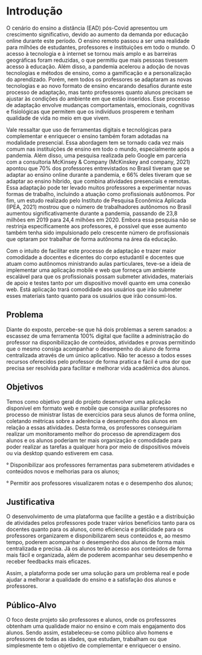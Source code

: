 # Introdução

O cenário do ensino a distância (EAD) pós-Covid apresentou um crescimento significativo, devido ao aumento da demanda por educação online durante este período. O ensino remoto passou a ser uma realidade para milhões de estudantes, professores e instituições em todo o mundo. O acesso à tecnologia e à internet se tornou mais amplo e as barreiras geográficas foram reduzidas, o que permitiu que mais pessoas tivessem acesso à educação. Além disso, a pandemia acelerou a adoção de novas tecnologias e métodos de ensino, como a gamificação e a personalização do aprendizado. Porém, nem todos os professores se adaptaram as novas tecnologias e ao novo formato de ensino encarando desafios durante este processo de adaptação, mas tanto professores quanto alunos precisam se ajustar às condições do ambiente em que estão inseridos. Esse processo de adaptação envolve mudanças comportamentais, emocionais, cognitivas e fisiológicas que permitem que os indivíduos prosperem e tenham qualidade de vida no meio em que vivem. 

Vale ressaltar que uso de ferramentas digitais e tecnológicas para complementar e enriquecer o ensino também foram adotadas na modalidade presencial. Essa abordagem tem se tornado cada vez mais comum nas instituições de ensino em todo o mundo, especialmente após a pandemia. Além disso, uma pesquisa realizada pelo Google em parceria com a consultoria McKinsey & Company (McKinskey and company, 2021) apontou que 70% dos professores entrevistados no Brasil tiveram que se adaptar ao ensino online durante a pandemia, e 66% deles tiveram que se adaptar ao ensino híbrido, que combina atividades presenciais e remotas. Essa adaptação pode ter levado muitos professores a experimentar novas formas de trabalho, incluindo a atuação como profissionais autônomos. Por fim, um estudo realizado pelo Instituto de Pesquisa Econômica Aplicada (IPEA, 2021) mostrou que o número de trabalhadores autônomos no Brasil aumentou significativamente durante a pandemia, passando de 23,8 milhões em 2019 para 24,4 milhões em 2020. Embora essa pesquisa não se restrinja especificamente aos professores, é possível que esse aumento também tenha sido impulsionado pelo crescente número de profissionais que optaram por trabalhar de forma autônoma na área da educação. 

Com o intuito de facilitar este processo de adaptação e trazer maior comodidade a docentes e dicentes do corpo estudantil e docentes que atuam como autônomos ministrando aulas particulares, teve-se a ideia de implementar uma aplicação mobile e web que forneça um ambiente escalável para que os profissionais possam submeter atividades, materiais de apoio e testes tanto por um dispositivo movél quanto em uma conexão web. Está aplicação trará comodidade aos usuários que irão submeter esses materiais tanto quanto para os usuários que irão consumi-los.



## Problema
Diante do exposto, percebe-se que há dois problemas a serem sanados: a escassez de uma ferramenta 100% digital que facilite a administração do professor na disponibilização de conteúdos, atividades e provas permitindo que o mesmo consiga acompanhar o desempenho do aluno de forma centralizada através de um único aplicativo. Não ter acesso a todos esses recursos oferecidos pelo professor de forma pratica e fácil é uma dor que precisa ser resolvida para facilitar e melhorar vida acadêmica dos alunos.

## Objetivos

Temos como objetivo geral do projeto desenvolver uma aplicação disponível em formato web e mobile que consiga auxiliar professores no processo de ministrar listas de exercícios para seus alunos de forma online, coletando métricas sobre a aderência e desempenho dos alunos em relação a essas atividades. Desta forma, os professores conseguiriam realizar um monitoramento melhor do processo de aprendizagem dos alunos e os alunos poderiam ter mais organização e comodidade para poder realizar as tarefas a qualquer hora por meio de dispositivos móveis ou via desktop quando estiverem em casa.

° Disponibilizar aos professores ferramentas para submeterem atividades e conteúdos novos e melhorias para os alunos;

° Permitir aos professores visualizarem notas e o desempenho dos alunos;

## Justificativa

O desenvolvimento de uma plataforma que facilite a gestão e a distribuição de atividades pelos professores pode trazer vários benefícios tanto para os docentes quanto para os alunos, como eficiencia e práticidade para os professores organizarem e disponibilizarem seus conteúdos e, ao mesmo tempo, poderem acompanhar o desempenho dos alunos de forma mais centralizada e precisa. Já os alunos terão acesso aos conteúdos de forma mais fácil e organizada, além de poderem acompanhar seu desempenho e receber feedbacks mais eficazes.

Assim, a plataforma pode ser uma solução para um problema real e pode ajudar a melhorar a qualidade do ensino e a satisfação dos alunos e professores.

## Público-Alvo

O foco deste projeto são professores e alunos, onde os professores obtenham uma qualidade maior no ensino e com mais engajamento dos alunos. Sendo assim, estabeleceu-se como público alvo homens e professores de todas as idades, que estudam, trabalham ou que simplesmente tem o objetivo de complementar e enriquecer o ensino.

